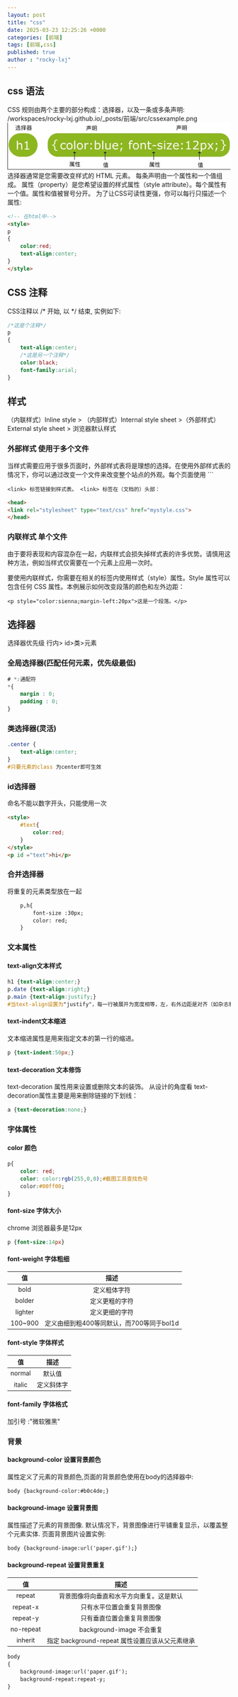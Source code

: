 ```yaml
---
layout: post
title: "css"
date: 2025-03-23 12:25:26 +0000
categories: [前端]
tags: [前端,css]
published: true
author : "rocky-lxj"
---
```

## css 语法
CSS 规则由两个主要的部分构成：选择器，以及一条或多条声明:
/workspaces/rocky-lxj.github.io/_posts/前端/src/cssexample.png
![cs实例](https://github.com/rocky-lxj/rocky-lxj.github.io/raw/main/_posts/html-css-js/src/cssexample.png)
选择器通常是您需要改变样式的 HTML 元素。
每条声明由一个属性和一个值组成。
属性（property）是您希望设置的样式属性（style attribute）。每个属性有一个值。属性和值被冒号分开。
为了让CSS可读性更强，你可以每行只描述一个属性:
``` html
<!-- 在html中-->
<style>
p
{
    color:red;
    text-align:center;
}
</style>
```
## CSS 注释
CSS注释以 /* 开始, 以 */ 结束, 实例如下:
```css
/*这是个注释*/
p
{
    text-align:center;
    /*这是另一个注释*/
    color:black;
    font-family:arial;
}
```
## 样式
（内联样式）Inline style > （内部样式）Internal style sheet >（外部样式）External style sheet > 浏览器默认样式
### 外部样式 使用于多个文件
当样式需要应用于很多页面时，外部样式表将是理想的选择。在使用外部样式表的情况下，你可以通过改变一个文件来改变整个站点的外观。每个页面使用 ```
```
<link> 标签链接到样式表。 <link> 标签在（文档的）头部：
```
```html
<head>
<link rel="stylesheet" type="text/css" href="mystyle.css">
</head>
``` 
### 内联样式 单个文件
由于要将表现和内容混杂在一起，内联样式会损失掉样式表的许多优势。请慎用这种方法，例如当样式仅需要在一个元素上应用一次时。

要使用内联样式，你需要在相关的标签内使用样式（style）属性。Style 属性可以包含任何 CSS 属性。本例展示如何改变段落的颜色和左外边距：
```
<p style="color:sienna;margin-left:20px">这是一个段落。</p>
```

## 选择器
选择器优先级
行内> id>类>元素
### 全局选择器(匹配任何元素，优先级最低)
```css
# *:通配符
*{
    margin : 0;
    padding : 0;
}
```

### 类选择器(灵活)
```css
.center {
    text-align:center;
}
#只要元素的class 为center即可生效
```

### id选择器 
命名不能以数字开头，只能使用一次
```html
<style>
    #text{
        color:red;
    }
</style>
<p id ="text">hi</p>
```

### 合并选择器
将重复的元素类型放在一起
```html
    p,h{
        font-size :30px;
        color: red;
    }
```

### 文本属性

#### text-align文本样式
```css
h1 {text-align:center;}
p.date {text-align:right;}
p.main {text-align:justify;}
#当text-align设置为"justify"，每一行被展开为宽度相等，左，右外边距是对齐（如杂志和报纸）。
```

#### text-indent文本缩进
文本缩进属性是用来指定文本的第一行的缩进。
```css
p {text-indent:50px;}
```

#### text-decoration 文本修饰
text-decoration 属性用来设置或删除文本的装饰。
从设计的角度看 text-decoration属性主要是用来删除链接的下划线：
```css
a {text-decoration:none;}
```

### 字体属性

#### color 颜色
```css
p{
    color: red;
    color: color:rgb(255,0,0);#截图工具查找色号
    color:#00ff00;
}
```

#### font-size 字体大小
chrome 浏览器最多是12px
```css
p {font-size:14px}
```

#### font-weight 字体粗细
| 值 | 描述 |
| :---: | :---: | 
| bold | 定义粗体字符 |
| bolder | 定义更粗的字符 |
| lighter | 定义更细的字符 |
| 100~900 | 定义由细到粗400等同默认，而700等同于bol1d |

#### font-style 字体样式
| 值 | 描述 |
| :---: | :---: | 
| normal | 默认值 |
| italic | 定义斜体字 |

#### font-family 字体格式
加引号 :"微软雅黑"


### 背景

#### background-color 设置背景颜色
属性定义了元素的背景颜色,页面的背景颜色使用在body的选择器中:
```html
body {background-color:#b0c4de;}
```

#### background-image 设置背景图
属性描述了元素的背景图像.
默认情况下，背景图像进行平铺重复显示，以覆盖整个元素实体.
页面背景图片设置实例:
```html
body {background-image:url('paper.gif');}
``` 

#### background-repeat 设置背景重复
| 值 | 描述 |
| :---: | :---: | 
| repeat | 背景图像将向垂直和水平方向重复。这是默认 |
| repeat-x | 只有水平位置会重复背景图像 |
| repeat-y | 只有垂直位置会重复背景图像 |
| no-repeat | background-image 不会重复 |
| inherit | 指定 background-repeat 属性设置应该从父元素继承 |
```html
body
{
    background-image:url('paper.gif');
    background-repeat:repeat-y;
}
```
